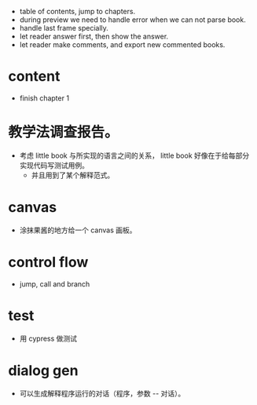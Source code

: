 - table of contents, jump to chapters.
- during preview we need to handle error when we can not parse book.
- handle last frame specially.
- let reader answer first, then show the answer.
- let reader make comments, and export new commented books.
# content
- finish chapter 1
# 教学法调查报告。
- 考虑 little book 与所实现的语言之间的关系，
  little book 好像在于给每部分实现代码写测试用例。
  - 并且用到了某个解释范式。
# canvas
- 涂抹果酱的地方给一个 canvas 画板。
# control flow
- jump, call and branch
# test
- 用 cypress 做测试
# dialog gen
- 可以生成解释程序运行的对话（程序，参数 -- 对话）。

